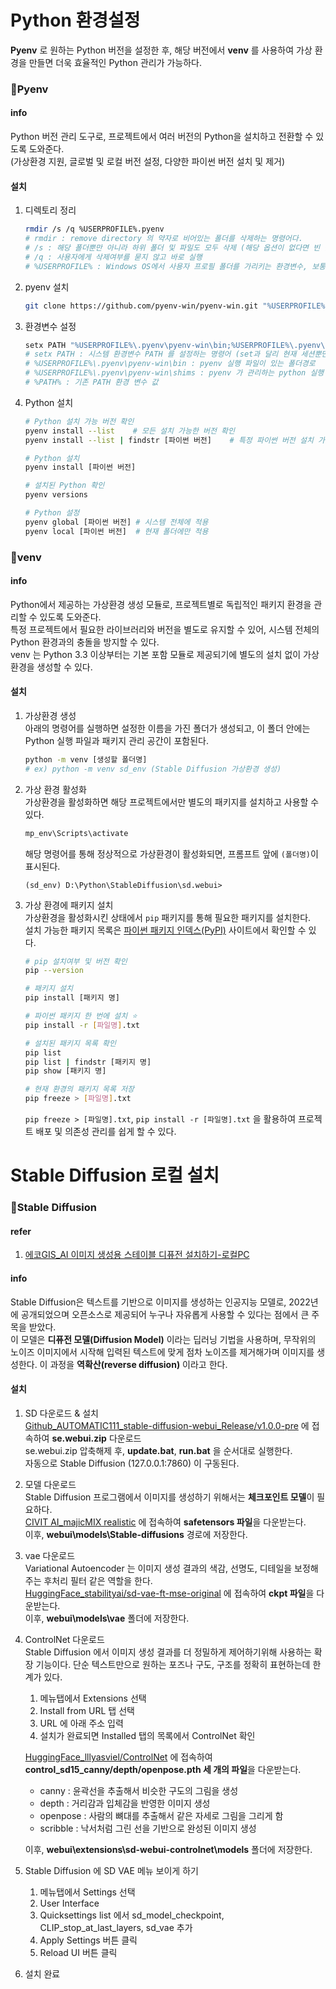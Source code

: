 # Python 환경설정
**Pyenv** 로 원하는 Python 버전을 설정한 후, 해당 버전에서 **venv** 를 사용하여 가상 환경을 만들면 더욱 효율적인 Python 관리가 가능하다.</br>

### 📌Pyenv

#### info
Python 버전 관리 도구로, 프로젝트에서 여러 버전의 Python을 설치하고 전환할 수 있도록 도와준다.</br>
(가상환경 지원, 글로벌 및 로컬 버전 설정, 다양한 파이썬 버전 설치 및 제거)</br>

#### 설치
1. 디렉토리 정리</br>
    ```bash
    rmdir /s /q %USERPROFILE%.pyenv
    # rmdir : remove directory 의 약자로 비어있는 폴더를 삭제하는 명령어다.
    # /s : 해당 폴더뿐만 아니라 하위 폴더 및 파일도 모두 삭제 (해당 옵션이 없다면 빈 폴더만 삭제할 수 있다.)
    # /q : 사용자에게 삭제여부를 묻지 않고 바로 실행
    # %USERPROFILE% : Windows OS에서 사용자 프로필 폴더를 가리키는 환경변수, 보통 "C:\Users\사용자이름" 형태로 설정된다.
    ```
2. pyenv 설치</br>
    ```bash
    git clone https://github.com/pyenv-win/pyenv-win.git "%USERPROFILE%\.pyenv"
    ```
3. 환경변수 설정</br>
    ```bash
    setx PATH "%USERPROFILE%\.pyenv\pyenv-win\bin;%USERPROFILE%\.pyenv\pyenv-win\shims;%PATH%"
    # setx PATH : 시스템 환경변수 PATH 를 설정하는 명령어 (set과 달리 현재 세션뿐만 아니라 시스템에 영구적으로 환경변수를 설정한다.)
    # %USERPROFILE%\.pyenv\pyenv-win\bin : pyenv 실행 파일이 있는 폴더경로
    # %USERPROFILE%\.pyenv\pyenv-win\shims : pyenv 가 관리하는 python 실행 파일을 포함하는 폴더경로
    # %PATH% : 기존 PATH 환경 변수 값
    ```
4. Python 설치</br>
    ```bash
    # Python 설치 가능 버전 확인
    pyenv install --list    # 모든 설치 가능한 버전 확인
    pyenv install --list | findstr [파이썬 버전]    # 특정 파이썬 버전 설치 가능여부 확인

    # Python 설치
    pyenv install [파이썬 버전]

    # 설치된 Python 확인
    pyenv versions

    # Python 설정
    pyenv global [파이썬 버전] # 시스템 전체에 적용
    pyenv local [파이썬 버전]  # 현재 폴더에만 적용
    ```

### 📌venv

#### info
Python에서 제공하는 가상환경 생성 모듈로, 프로젝트별로 독립적인 패키지 환경을 관리할 수 있도록 도와준다.</br>
특정 프로젝트에서 필요한 라이브러리와 버전을 별도로 유지할 수 있어, 시스템 전체의 Python 환경과의 충돌을 방지할 수 있다.</br>
venv 는 Python 3.3 이상부터는 기본 포함 모듈로 제공되기에 별도의 설치 없이 가상 환경을 생성할 수 있다.</br>

#### 설치
1. 가상환경 생성</br>
    아래의 명령어를 실행하면 설정한 이름을 가진 폴더가 생성되고, 이 폴더 안에는 Python 실행 파일과 패키지 관리 공간이 포함된다.</br>
    ```bash
    python -m venv [생성할 폴더명]
    # ex) python -m venv sd_env (Stable Diffusion 가상환경 생성)
    ```

2. 가상 환경 활성화</br>
    가상환경을 활성화하면 해당 프로젝트에서만 별도의 패키지를 설치하고 사용할 수 있다.</br>
    ```bash
    mp_env\Scripts\activate
    ```
    해당 명령어를 통해 정상적으로 가상환경이 활성화되면, 프롬프트 앞에 `(폴더명)`이 표시된다.</br>
    ```
    (sd_env) D:\Python\StableDiffusion\sd.webui>
    ```

3. 가상 환경에 패키지 설치</br>
    가상환경을 활성화시킨 상태에서 `pip` 패키지를 통해 필요한 패키지를 설치한다.</br>
    설치 가능한 패키지 목록은 [파이썬 패키지 인덱스(PyPI)](https://pypi.org/) 사이트에서 확인할 수 있다.</br>
    ```bash
    # pip 설치여부 및 버전 확인
    pip --version

    # 패키지 설치
    pip install [패키지 명]

    # 파이썬 패키지 한 번에 설치 ⭐
    pip install -r [파일명].txt

    # 설치된 패키지 목록 확인
    pip list
    pip list | findstr [패키지 명]
    pip show [패키지 명]

    # 현재 환경의 패키지 목록 저장
    pip freeze > [파일명].txt
    ```
    `pip freeze > [파일명].txt`, `pip install -r [파일명].txt` 을 활용하여 프로젝트 배포 및 의존성 관리를 쉽게 할 수 있다.</br>

# Stable Diffusion 로컬 설치

### 📌Stable Diffusion

#### refer
1. [에코GIS_AI 이미지 생성용 스테이블 디퓨전 설치하기-로컬PC](https://ecogis.tistory.com/entry/AI-%EC%9D%B4%EB%AF%B8%EC%A7%80-%EC%83%9D%EC%84%B1%EC%9A%A9-%EC%8A%A4%ED%85%8C%EC%9D%B4%EB%B8%94-%EB%94%94%ED%93%A8%EC%A0%84-%EC%84%A4%EC%B9%98%ED%95%98%EA%B8%B0)

#### info
Stable Diffusion은 텍스트를 기반으로 이미지를 생성하는 인공지능 모델로, 2022년에 공개되었으며 오픈소스로 제공되어 누구나 자유롭게 사용할 수 있다는 점에서 큰 주목을 받았다.</br>
이 모델은 **디퓨전 모델(Diffusion Model)** 이라는 딥러닝 기법을 사용하며, 무작위의 노이즈 이미지에서 시작해 입력된 텍스트에 맞게 점차 노이즈를 제거해가며 이미지를 생성한다. 이 과정을 **역확산(reverse diffusion)** 이라고 한다.</br>

#### 설치
1. SD 다운로드 & 설치</br>
    [Github_AUTOMATIC111_stable-diffusion-webui_Release/v1.0.0-pre](https://github.com/AUTOMATIC1111/stable-diffusion-webui/releases/tag/v1.0.0-pre) 에 접속하여 **se.webui.zip** 다운로드</br>
    se.webui.zip 압축해제 후, **update.bat**, **run.bat** 을 순서대로 실행한다.</br>
    자동으로 Stable Diffusion (127.0.0.1:7860) 이 구동된다.</br>

2. 모델 다운로드</br>
    Stable Diffusion 프로그램에서 이미지를 생성하기 위해서는 **체크포인트 모델**이 필요하다.</br>
    [CIVIT AI_majicMIX realistic](https://civitai.com/models/43331/majicmix-realistic?modelVersionId=176425) 에 접속하여 **safetensors 파일**을 다운받는다.</br>
    이후, **webui\models\Stable-diffusions** 경로에 저장한다.</br>

3. vae 다운로드</br>
    Variational Autoencoder 는 이미지 생성 결과의 색감, 선명도, 디테일을 보정해주는 후처리 필터 같은 역할을 한다.</br>
    [HuggingFace_stabilityai/sd-vae-ft-mse-original](https://huggingface.co/stabilityai/sd-vae-ft-mse-original/blob/main/vae-ft-mse-840000-ema-pruned.ckpt) 에 접속하여 **ckpt 파일**을 다운받는다.</br>
    이후, **webui\models\vae** 폴더에 저장한다.</br>

4. ControlNet 다운로드</br>
    Stable Diffusion 에서 이미지 생성 결과를 더 정밀하게 제어하기위해 사용하는 확장 기능이다. 단순 텍스트만으로 원하는 포즈나 구도, 구조를 정확히 표현하는데 한계가 있다.</br>
    1. 메뉴탭에서 Extensions 선택
    2. Install from URL 탭 선택
    3. URL 에 아래 주소 입력
    4. 설치가 완료되면 Installed 탭의 목록에서 ControlNet 확인
    
    [HuggingFace_lllyasviel/ControlNet](https://huggingface.co/lllyasviel/ControlNet/tree/main/models) 에 접속하여 **control_sd15_canny/depth/openpose.pth 세 개의 파일**을 다운받는다.</br>
    - canny : 윤곽선을 추출해서 비슷한 구도의 그림을 생성
    - depth : 거리감과 입체감을 반영한 이미지 생성
    - openpose : 사람의 뼈대를 추출해서 같은 자세로 그림을 그리게 함
    - scribble : 낙서처럼 그린 선을 기반으로 완성된 이미지 생성

    이후, **webui\extensions\sd-webui-controlnet\models** 폴더에 저장한다.</br>

5. Stable Diffusion 에 SD VAE 메뉴 보이게 하기</br>
    1. 메뉴탭에서 Settings 선택
    2. User Interface
    3. Quicksettings list 에서 sd_model_checkpoint, CLIP_stop_at_last_layers, sd_vae 추가
    4. Apply Settings 버튼 클릭
    5. Reload UI 버튼 클릭
    
6. 설치 완료</br>
